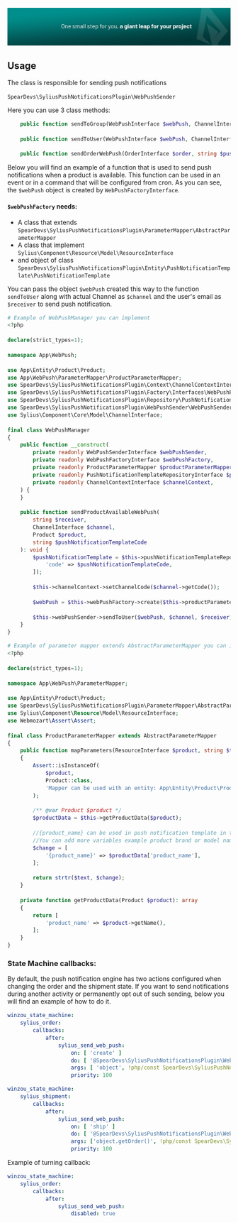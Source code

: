 ![img.png](images/img_header.png)

## Usage

The class is responsible for sending push notifications

`SpearDevs\SyliusPushNotificationsPlugin\WebPushSender`

Here you can use 3 class methods:

```php
    public function sendToGroup(WebPushInterface $webPush, ChannelInterface $channel, ?string $receiver = null): void;

    public function sendToUser(WebPushInterface $webPush, ChannelInterface $channel, ?string $receiver = null): void;

    public function sendOrderWebPush(OrderInterface $order, string $pushNotificationCode, ChannelInterface $channel): void;
```


Below you will find an example of a function that is used to send push notifications when a product is available. This function can be used in an event or in a command that will be configured from cron.
As you can see, the `$webPush` object is created by `WebPushFactoryInterface`.

#### `$webPushFactory` needs:
- A class that extends `SpearDevs\SyliusPushNotificationsPlugin\ParameterMapper\AbstractParameterMapper`
- A class that implement `Sylius\Component\Resource\Model\ResourceInterface`
- and object of class `SpearDevs\SyliusPushNotificationsPlugin\Entity\PushNotificationTemplate\PushNotificationTemplate`

You can pass the object `$webPush` created this way to the function `sendToUser` along with actual Channel as `$channel` and the user's email as `$receiver` to send push notification.

```php
# Example of WebPushManager you can implement
<?php

declare(strict_types=1);

namespace App\WebPush;

use App\Entity\Product\Product;
use App\WebPush\ParameterMapper\ProductParameterMapper;
use SpearDevs\SyliusPushNotificationsPlugin\Context\ChannelContextInterface;
use SpearDevs\SyliusPushNotificationsPlugin\Factory\Interfaces\WebPushFactoryInterface;
use SpearDevs\SyliusPushNotificationsPlugin\Repository\PushNotificationTemplate\PushNotificationTemplateRepositoryInterface;
use SpearDevs\SyliusPushNotificationsPlugin\WebPushSender\WebPushSenderInterface;
use Sylius\Component\Core\Model\ChannelInterface;

final class WebPushManager
{
    public function __construct(
        private readonly WebPushSenderInterface $webPushSender,
        private readonly WebPushFactoryInterface $webPushFactory,
        private readonly ProductParameterMapper $productParameterMapper,
        private readonly PushNotificationTemplateRepositoryInterface $pushNotificationTemplateRepository,
        private readonly ChannelContextInterface $channelContext,
    ) {
    }

    public function sendProductAvailableWebPush(
        string $receiver,
        ChannelInterface $channel,
        Product $product,
        string $pushNotificationTemplateCode
    ): void {
        $pushNotificationTemplate = $this->pushNotificationTemplateRepository->findOneBy([
            'code' => $pushNotificationTemplateCode,
        ]);

        $this->channelContext->setChannelCode($channel->getCode());

        $webPush = $this->webPushFactory->create($this->productParameterMapper, $product, $pushNotificationTemplate);

        $this->webPushSender->sendToUser($webPush, $channel, $receiver);
    }
}
```

```php
# Example of parameter mapper extends AbstractParameterMapper you can implement
<?php

declare(strict_types=1);

namespace App\WebPush\ParameterMapper;

use App\Entity\Product\Product;
use SpearDevs\SyliusPushNotificationsPlugin\ParameterMapper\AbstractParameterMapper;
use Sylius\Component\Resource\Model\ResourceInterface;
use Webmozart\Assert\Assert;

final class ProductParameterMapper extends AbstractParameterMapper
{
    public function mapParameters(ResourceInterface $product, string $text): string
    {
        Assert::isInstanceOf(
            $product,
            Product::class,
            'Mapper can be used with an entity: App\Entity\Product\Product',
        );

        /** @var Product $product */
        $productData = $this->getProductData($product);

        //{product_name} can be used in push notification template in title or in content
        //You can add more variables example product brand or model name
        $change = [
            '{product_name}' => $productData['product_name'],
        ];

        return strtr($text, $change);
    }

    private function getProductData(Product $product): array
    {
        return [
            'product_name' => $product->getName(),
        ];
    }
}
```

### State Machine callbacks:

By default, the push notification engine has two actions configured when changing the order and the shipment state. If you want to send notifications during another activity or permanently opt out of such sending, below you will find an example of how to do it.

```yaml
winzou_state_machine:
    sylius_order:
        callbacks:
            after:
                sylius_send_web_push:
                    on: [ 'create' ]
                    do: [ '@SpearDevs\SyliusPushNotificationsPlugin\WebPushSender\WebPushSender', 'sendOrderWebPush' ]
                    args: [ 'object', !php/const SpearDevs\SyliusPushNotificationsPlugin\WebPushSender\WebPushSender::PUSH_NEW_ORDER_CODE, 'object.getChannel()' ]
                    priority: 100
```

```yaml
winzou_state_machine:
    sylius_shipment:
        callbacks:
            after:
                sylius_send_web_push:
                    on: [ 'ship' ]
                    do: [ '@SpearDevs\SyliusPushNotificationsPlugin\WebPushSender\WebPushSender', 'sendOrderWebPush' ]
                    args: ['object.getOrder()', !php/const SpearDevs\SyliusPushNotificationsPlugin\WebPushSender\WebPushSender::PUSH_ORDER_SHIPPED_CODE, 'object.getOrder().getChannel()' ]
                    priority: 100
```

Example of turning callback:
```yaml
winzou_state_machine:
    sylius_order:
        callbacks:
            after:
                sylius_send_web_push:
                    disabled: true
```
